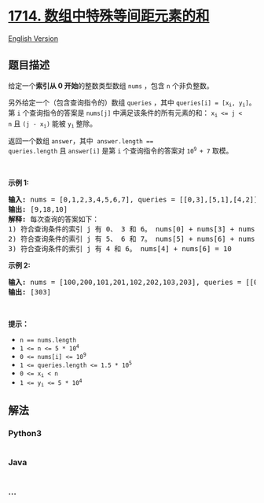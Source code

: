# [1714. 数组中特殊等间距元素的和](https://leetcode-cn.com/problems/sum-of-special-evenly-spaced-elements-in-array)

[English Version](/solution/1700-1799/1714.Sum%20Of%20Special%20Evenly-Spaced%20Elements%20In%20Array/README_EN.md)

## 题目描述

<!-- 这里写题目描述 -->

<p>给定一个<strong>索引从 0 开始</strong>的整数类型数组 <code>nums</code> ，包含 <code>n</code> 个非负整数。</p>

<p>另外给定一个（包含查询指令的）数组 <code>queries</code> ，其中 <code>queries[i] = [x<sub>i</sub>, y<sub>i</sub>]</code>。 第 <code>i</code> 个查询指令的答案是 <code>nums[j]</code> 中满足该条件的所有元素的和： <code>x<sub>i</sub> &lt;= j &lt; n</code> 且 <code>(j - x<sub>i</sub>)</code> 能被 <code>y<sub>i</sub></code> 整除。</p>

<p>返回一个数组<em> </em><code>answer</code>，其中<em>  </em><code>answer.length == queries.length</code> 且 <code>answer[i]</code> 是第 <code>i</code> 个查询指令的答案对 <code>10<sup>9 </sup>+ 7</code> 取模。</p>

<p> </p>

<p><strong>示例 1:</strong></p>

<pre><strong>输入:</strong> nums = [0,1,2,3,4,5,6,7], queries = [[0,3],[5,1],[4,2]]
<strong>输出:</strong> [9,18,10]
<strong>解释:</strong> 每次查询的答案如下：
1) 符合查询条件的索引 j 有 0、 3 和 6。 nums[0] + nums[3] + nums[6] = 9
2) 符合查询条件的索引 j 有 5、 6 和 7。 nums[5] + nums[6] + nums[7] = 18
3) 符合查询条件的索引 j 有 4 和 6。 nums[4] + nums[6] = 10
</pre>

<p><strong>示例 2:</strong></p>

<pre><strong>输入:</strong> nums = [100,200,101,201,102,202,103,203], queries = [[0,7]]
<strong>输出:</strong> [303]
</pre>

<p> </p>

<p><b>提示：</b></p>

<ul>
	<li><code>n == nums.length</code></li>
	<li><code>1 &lt;= n &lt;= 5 * 10<sup>4</sup></code></li>
	<li><code>0 &lt;= nums[i] &lt;= 10<sup>9</sup></code></li>
	<li><code>1 &lt;= queries.length &lt;= 1.5 * 10<sup>5</sup></code></li>
	<li><code>0 &lt;= x<sub>i</sub> &lt; n</code></li>
	<li><code>1 &lt;= y<sub>i</sub> &lt;= 5 * 10<sup>4</sup></code></li>
</ul>

## 解法

<!-- 这里可写通用的实现逻辑 -->

<!-- tabs:start -->

### **Python3**

<!-- 这里可写当前语言的特殊实现逻辑 -->

```python

```

### **Java**

<!-- 这里可写当前语言的特殊实现逻辑 -->

```java

```

### **...**

```

```

<!-- tabs:end -->
